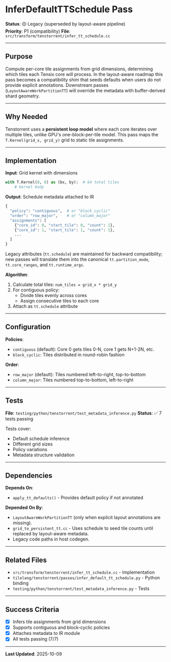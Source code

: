 # InferDefaultTTSchedule Pass

**Status**: 🟡 Legacy (superseded by layout-aware pipeline)  
**Priority**: P1 (compatibility)
**File**: `src/transform/tenstorrent/infer_tt_schedule.cc`

---

## Purpose

Compute per-core tile assignments from grid dimensions, determining which tiles each Tensix core will process. In the layout-aware roadmap this pass becomes a compatibility shim that seeds defaults when users do not provide explicit annotations. Downstream passes (`LayoutAwareWorkPartitionTT`) will override the metadata with buffer-derived shard geometry.

---

## Why Needed

Tenstorrent uses a **persistent loop model** where each core iterates over multiple tiles, unlike GPU's one-block-per-tile model. This pass maps the `T.Kernel(grid_x, grid_y)` grid to static tile assignments.

---

## Implementation

**Input**: Grid kernel with dimensions
```python
with T.Kernel(8, 8) as (bx, by):  # 64 total tiles
    # kernel body
```

**Output**: Schedule metadata attached to IR
```python
{
  "policy": "contiguous",  # or "block_cyclic"
  "order": "row_major",    # or "column_major"
  "assignments": [
    {"core_id": 0, "start_tile": 0, "count": 1},
    {"core_id": 1, "start_tile": 1, "count": 1},
    ...
  ]
}
```
Legacy attributes (`tt.schedule`) are maintained for backward compatibility; new passes will translate them into the canonical `tt.partition_mode`, `tt.core_ranges`, and `tt.runtime_args`.

**Algorithm**:
1. Calculate total tiles: `num_tiles = grid_x * grid_y`
2. For contiguous policy:
   - Divide tiles evenly across cores
   - Assign consecutive tiles to each core
3. Attach as `tt.schedule` attribute

---

## Configuration

**Policies**:
- `contiguous` (default): Core 0 gets tiles 0-N, core 1 gets N+1-2N, etc.
- `block_cyclic`: Tiles distributed in round-robin fashion

**Order**:
- `row_major` (default): Tiles numbered left-to-right, top-to-bottom
- `column_major`: Tiles numbered top-to-bottom, left-to-right

---

## Tests

**File**: `testing/python/tenstorrent/test_metadata_inference.py`
**Status**: ✅ 7 tests passing

Tests cover:
- Default schedule inference
- Different grid sizes
- Policy variations
- Metadata structure validation

---

## Dependencies

**Depends On**:
- `apply_tt_defaults()` - Provides default policy if not annotated

**Depended On By**:
- `LayoutAwareWorkPartitionTT` (only when explicit layout annotations are missing).
- `grid_to_persistent_tt.cc` - Uses schedule to seed tile counts until replaced by layout-aware metadata.
- Legacy code paths in host codegen.

---

## Related Files

- `src/transform/tenstorrent/infer_tt_schedule.cc` - Implementation
- `tilelang/tenstorrent/passes/infer_default_tt_schedule.py` - Python binding
- `testing/python/tenstorrent/test_metadata_inference.py` - Tests

---

## Success Criteria

- [x] Infers tile assignments from grid dimensions
- [x] Supports contiguous and block-cyclic policies
- [x] Attaches metadata to IR module
- [x] All tests passing (7/7)

---

**Last Updated**: 2025-10-09
